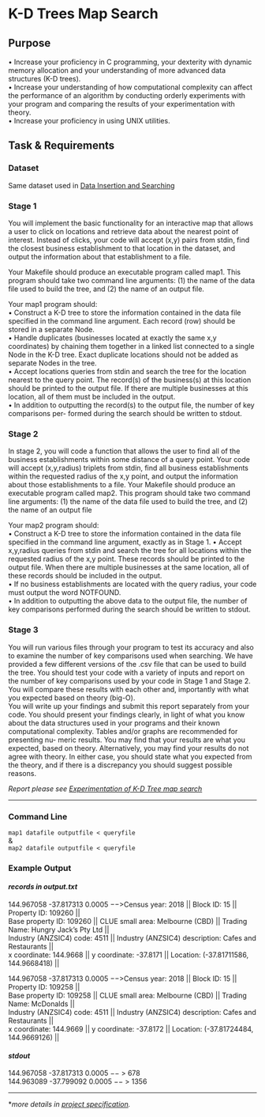 # K-D Trees Map Search

## Purpose
• Increase your proficiency in C programming, your dexterity with dynamic memory allocation and your understanding of more advanced data structures (K-D trees).\
• Increase your understanding of how computational complexity can affect the performance of an algorithm by conducting orderly experiments with your program and comparing the results of your experimentation with theory.\
• Increase your proficiency in using UNIX utilities.

## Task & Requirements

### Dataset
Same dataset used in [Data Insertion and Searching](https://github.com/is0xjh25/data-insertion-searching)

### Stage 1
You will implement the basic functionality for an interactive map that allows a user to click on locations and retrieve data about the nearest point of interest. Instead of clicks, your code will accept (x,y) pairs from stdin, find the closest business establishment to that location in the dataset, and output the information about that establishment to a file.

Your Makefile should produce an executable program called map1. This program should take two command line arguments: (1) the name of the data file used to build the tree, and (2) the name of an output file.

Your map1 program should:\
• Construct a K-D tree to store the information contained in the data file specified in the command line argument. Each record (row) should be stored in a separate Node.\
• Handle duplicates (businesses located at exactly the same x,y coordinates) by chaining them together in a linked list connected to a single Node in the K-D tree. Exact duplicate locations should not be added as separate Nodes in the tree.\
• Accept locations queries from stdin and search the tree for the location nearest to the query point. The record(s) of the business(s) at this location should be printed to the output file. If there are multiple businesses at this location, all of them must be included in the output.\
• In addition to outputting the record(s) to the output file, the number of key comparisons per- formed during the search should be written to stdout.

### Stage 2
In stage 2, you will code a function that allows the user to find all of the business establishments within some distance of a query point. Your code will accept (x,y,radius) triplets from stdin, find all business establishments within the requested radius of the x,y point, and output the information about those establishments to a file.
Your Makefile should produce an executable program called map2. This program should take two command line arguments: (1) the name of the data file used to build the tree, and (2) the name of an output file

Your map2 program should:\
• Construct a K-D tree to store the information contained in the data file specified in the command line argument, exactly as in Stage 1. 
• Accept x,y,radius queries from stdin and search the tree for all locations within the requested radius of the x,y point. These records should be printed to the output file. When there are multiple businesses at the same location, all of these records should be included in the output.\
• If no business establishments are located with the query radius, your code must output the word NOTFOUND.\
• In addition to outputting the above data to the output file, the number of key comparisons performed during the search should be written to stdout.

### Stage 3
You will run various files through your program to test its accuracy and also to examine the number of key comparisons used when searching. We have provided a few different versions of the .csv file that can be used to build the tree. 
You should test your code with a variety of inputs and report on the number of key comparisons used by your code in Stage 1 and Stage 2. You will compare these results with each other and, importantly with what you expected based on theory (big-O).\
You will write up your findings and submit this report separately from your code. You should present your findings clearly, in light of what you know about the data structures used in your programs and their known computational complexity. 
Tables and/or graphs are recommended for presenting nu- meric results. You may find that your results are what you expected, based on theory. Alternatively, you may find your results do not agree with theory. 
In either case, you should state what you expected from the theory, and if there is a discrepancy you should suggest possible reasons.

_Report please see [Experimentation of K-D Tree map search](https://github.com/is0xjh25/kd-tree-searching/blob/main/1074004-Experimentation.pdf)_

---
### Command Line
`map1 datafile outputfile < queryfile`\
&\
`map2 datafile outputfile < queryfile`

### Example Output
#### _records in output.txt_
144.967058 -37.817313 0.0005 −−>Census year: 2018 || Block ID: 15 || Property ID: 109260 ||\
Base property ID: 109260 || CLUE small area: Melbourne (CBD) || Trading Name: Hungry Jack’s Pty Ltd ||\
Industry (ANZSIC4) code: 4511 || Industry (ANZSIC4) description: Cafes and Restaurants ||\
x coordinate: 144.9668 || y coordinate: -37.8171 || Location: (-37.81711586, 144.9668418) ||

144.967058 -37.817313 0.0005 −−>Census year: 2018 || Block ID: 15 || Property ID: 109258 ||\
Base property ID: 109258 || CLUE small area: Melbourne (CBD) || Trading Name: McDonalds ||\
Industry (ANZSIC4) code: 4511 || Industry (ANZSIC4) description: Cafes and Restaurants ||\
x coordinate: 144.9669 || y coordinate: -37.8172 || Location: (-37.81724484, 144.9669126) ||

#### _stdout_
144.967058 -37.817313 0.0005 −− > 678\
144.963089 -37.799092 0.0005 −− > 1356

---
*_more details in [project specification](https://github.com/is0xjh25/kd-tree-searching/blob/main/assignment2.pdf)._


